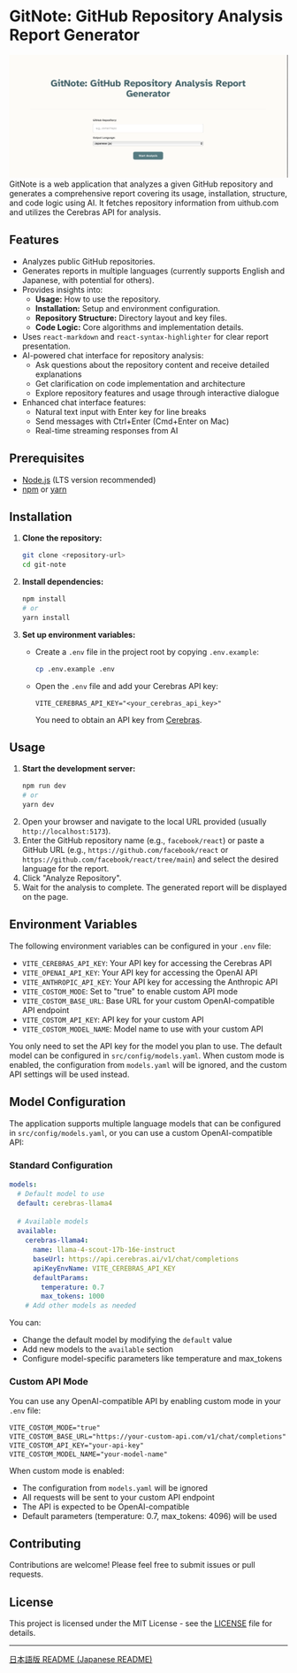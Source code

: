 # GitNote: GitHub Repository Analysis Report Generator

![alt text](image.png)
GitNote is a web application that analyzes a given GitHub repository and generates a comprehensive report covering its usage, installation, structure, and code logic using AI. It fetches repository information from uithub.com and utilizes the Cerebras API for analysis.

## Features

*   Analyzes public GitHub repositories.
*   Generates reports in multiple languages (currently supports English and Japanese, with potential for others).
*   Provides insights into:
    *   **Usage:** How to use the repository.
    *   **Installation:** Setup and environment configuration.
    *   **Repository Structure:** Directory layout and key files.
    *   **Code Logic:** Core algorithms and implementation details.
*   Uses `react-markdown` and `react-syntax-highlighter` for clear report presentation.
*   AI-powered chat interface for repository analysis:
    *   Ask questions about the repository content and receive detailed explanations
    *   Get clarification on code implementation and architecture
    *   Explore repository features and usage through interactive dialogue
*   Enhanced chat interface features:
    *   Natural text input with Enter key for line breaks
    *   Send messages with Ctrl+Enter (Cmd+Enter on Mac)
    *   Real-time streaming responses from AI

## Prerequisites

*   [Node.js](https://nodejs.org/) (LTS version recommended)
*   [npm](https://www.npmjs.com/) or [yarn](https://yarnpkg.com/)

## Installation

1.  **Clone the repository:**
    ```bash
    git clone <repository-url>
    cd git-note
    ```

2.  **Install dependencies:**
    ```bash
    npm install
    # or
    yarn install
    ```

3.  **Set up environment variables:**
    *   Create a `.env` file in the project root by copying `.env.example`:
        ```bash
        cp .env.example .env
        ```
    *   Open the `.env` file and add your Cerebras API key:
        ```env
        VITE_CEREBRAS_API_KEY="<your_cerebras_api_key>"
        ```
        You need to obtain an API key from [Cerebras](https://www.cerebras.net/).

## Usage

1.  **Start the development server:**
    ```bash
    npm run dev
    # or
    yarn dev
    ```
2.  Open your browser and navigate to the local URL provided (usually `http://localhost:5173`).
3.  Enter the GitHub repository name (e.g., `facebook/react`) or paste a GitHub URL (e.g., `https://github.com/facebook/react` or `https://github.com/facebook/react/tree/main`) and select the desired language for the report.
4.  Click "Analyze Repository".
5.  Wait for the analysis to complete. The generated report will be displayed on the page.

## Environment Variables

The following environment variables can be configured in your `.env` file:

*   `VITE_CEREBRAS_API_KEY`: Your API key for accessing the Cerebras API
*   `VITE_OPENAI_API_KEY`: Your API key for accessing the OpenAI API
*   `VITE_ANTHROPIC_API_KEY`: Your API key for accessing the Anthropic API
*   `VITE_COSTOM_MODE`: Set to "true" to enable custom API mode
*   `VITE_COSTOM_BASE_URL`: Base URL for your custom OpenAI-compatible API endpoint
*   `VITE_COSTOM_API_KEY`: API key for your custom API
*   `VITE_COSTOM_MODEL_NAME`: Model name to use with your custom API

You only need to set the API key for the model you plan to use. The default model can be configured in `src/config/models.yaml`. When custom mode is enabled, the configuration from `models.yaml` will be ignored, and the custom API settings will be used instead.

## Model Configuration

The application supports multiple language models that can be configured in `src/config/models.yaml`, or you can use a custom OpenAI-compatible API:

### Standard Configuration

```yaml
models:
  # Default model to use
  default: cerebras-llama4

  # Available models
  available:
    cerebras-llama4:
      name: llama-4-scout-17b-16e-instruct
      baseUrl: https://api.cerebras.ai/v1/chat/completions
      apiKeyEnvName: VITE_CEREBRAS_API_KEY
      defaultParams:
        temperature: 0.7
        max_tokens: 1000
    # Add other models as needed
```

You can:
- Change the default model by modifying the `default` value
- Add new models to the `available` section
- Configure model-specific parameters like temperature and max_tokens

### Custom API Mode

You can use any OpenAI-compatible API by enabling custom mode in your `.env` file:

```env
VITE_COSTOM_MODE="true"
VITE_COSTOM_BASE_URL="https://your-custom-api.com/v1/chat/completions"
VITE_COSTOM_API_KEY="your-api-key"
VITE_COSTOM_MODEL_NAME="your-model-name"
```

When custom mode is enabled:
- The configuration from `models.yaml` will be ignored
- All requests will be sent to your custom API endpoint
- The API is expected to be OpenAI-compatible
- Default parameters (temperature: 0.7, max_tokens: 4096) will be used

## Contributing

Contributions are welcome! Please feel free to submit issues or pull requests.

## License

This project is licensed under the MIT License - see the [LICENSE](LICENSE) file for details.

---

[日本語版 README (Japanese README)](README_ja.md)
